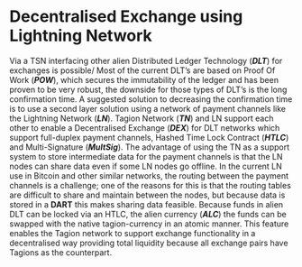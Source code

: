 # Decentralised Exchange using Lightning Network


 Via a TSN interfacing other alien Distributed Ledger Technology (***DLT***) for exchanges is possible/ Most of the current DLT’s are based on Proof Of Work (***POW***), which secures the immutability of the ledger and has been proven to be very robust, the downside for those types of DLT’s is the long confirmation time.
A suggested solution to decreasing the confirmation time is to use a second layer solution using a network of payment channels like the Lightning Network (***LN***). Tagion Network (***TN***) and LN support each other to enable a Decentralised Exchange (***DEX***) for DLT networks which support full-duplex payment channels, Hashed Time Lock Contract (***HTLC***) and Multi-Signature (***MultSig***). The advantage of using the TN as a support system to store intermediate data for the payment channels is that the LN nodes can share data even if some LN nodes go offline. In the current LN use in Bitcoin and other similar networks, the routing between the payment channels is a challenge; one of the reasons for this is that the routing tables are difficult to share and maintain between the nodes, but because data is stored in a **DART** this makes sharing data feasible.
Because funds in alien DLT can be locked via an HTLC, the alien currency (***ALC***) the funds can be swapped with the native tagion-currency in an atomic manner. This feature enables the Tagion network to support exchange functionality in a decentralised way providing total liquidity because all exchange pairs have Tagions as the counterpart.

